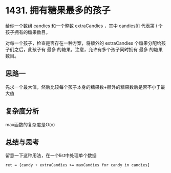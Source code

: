 # 1431. 拥有糖果最多的孩子
给你一个数组 candies 和一个整数 extraCandies ，其中 candies[i] 代表第 i 个孩子拥有的糖果数目。

对每一个孩子，检查是否存在一种方案，将额外的 extraCandies 个糖果分配给孩子们之后，此孩子有 最多 的糖果。注意，允许有多个孩子同时拥有 最多 的糖果数目。


## 思路一
先求一个最大值，然后比较每个孩子本身的糖果数+额外的糖果数后是否不小于最大值

## 复杂度分析
max函数的复杂度是O(n)

## 总结与思考
留意一下这种用法，在一个list中处理单个数据

```ret = [candy + extraCandies >= maxCandies for candy in candies]```
